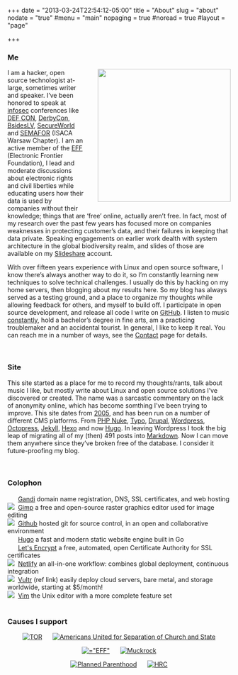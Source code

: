 +++
date = "2013-03-24T22:54:12-05:00"
title = "About"
slug = "about"
nodate = "true"
#menu = "main"
nopaging = true
#noread = true
#layout = "page"

+++
<h3>Me</h3>
<p><img style="margin: 0em 0em 1em 2em" align="right" padding="20" width="300" src="/about/me.jpg" width="300" height="300" />I am a hacker, open source technologist at-large, sometimes writer and speaker. I&rsquo;ve been honored to speak at <a href="http://en.wikipedia.org/wiki/Information_security">infosec</a> conferences like <a href="http://www.defcon.org">DEF CON</a>, <a href="http://www.derbycon.com/">DerbyCon</a>, <a href="http://www.bsideslv.org/">BsidesLV</a>, <a title="SecureWorld" href="http://secureworldpost.secureworldexpo.com/">SecureWorld</a> and <a href="http://konferencje.computerworld.pl/konferencje/semafor2012/zagadnienia.html">SEMAFOR</a> (ISACA Warsaw Chapter). I am an active member of the <a href="http://eff.org">EFF</a> (Electronic Frontier Foundation), I lead and moderate discussions about electronic rights and civil liberties while educating users how their data is used by companies without their knowledge; things that are &lsquo;free&rsquo; online, actually aren&rsquo;t free. In fact, most of my research over the past few years has focused more on companies weaknesses in protecting customer&rsquo;s data, and their failures in keeping that data private. Speaking engagements on earlier work dealth with system architecture in the global biodiversity realm, and slides of those are available on my <a href="http://www.slideshare.net/">Slideshare</a> account.</p>

<p>With over fifteen years experience with Linux and open source software, I know there&rsquo;s always another way to do it, so I&rsquo;m constantly learning new techniques to solve technical challenges. I usually do this by hacking on my home servers, then blogging about my results here. So my blog has always served as a testing ground, and a place to organize my thoughts while allowing feedback for others, and myself to build off. I participate in open source development, and release all code I write on <a href="https://github.com/philcryer">GitHub</a>. I listen to music <a href="http://www.last.fm/user/fak3r">constantly</a>, hold a bachelor&rsquo;s degree in fine arts, am a practicing troublemaker and an accidental tourist. In general, I like to keep it real. You can reach me in a number of ways, see the <a href="https://fak3r.com/contact/">Contact</a> page for details.</p>
<br />
<h3>Site</h3>
<p>This site started as a place for me to record my thoughts/rants, talk about music I like, but mostly write about Linux and open source solutions I&rsquo;ve discovered or created. The name was a sarcastic commentary on the lack of anonymity online, which has become somthing I&rsquo;ve been trying to improve. This site dates from <a href="http://web.archive.org/web/20051103020402/http://fak3r.com/">2005</a>, and has been run on a number of different CMS platforms. From <a href="http://www.phpnuke.org/">PHP Nuke</a>, <a href="http://typosphere.org/">Typo</a>, <a href="http://drupal.org">Drupal</a>, <a href="http://wordpress.org">Wordpress</a>, <a href="http://octopress.org">Octopress</a>, <a href="http://jekyllrb.com/">Jekyll</a>, <a href="http://hexo.io">Hexo</a> and now <a href="http://http://gohugo.io/">Hugo</a>. In leaving Wordpress I took the big leap of migrating all of my (then) 491 posts into <a href="http://daringfireball.net/projects/markdown/">Markdown</a>. Now I can move them anywhere since they&rsquo;ve broken free of the database. I consider it future-proofing my blog.</p>
<br />

<h3>Colophon</h3>
<img src="/colophon/gandi.png" border="0" height="16" width="16">&nbsp;&nbsp;<a href="https://www.gandi.net">Gandi</a> domain name registration, DNS, SSL certificates, and web hosting<br />
<img src="/colophon/gimp.png" border="0">&nbsp;&nbsp;<a href="http://www.gimp.org">Gimp</a> a free and open-source raster graphics editor used for image editing<br />
<img src="/colophon/github.png" border="0">&nbsp;&nbsp;<a href="http://github.com">Github</a> hosted git for source control, in an open and collaborative environment<br />
<img src="/colophon/hugo.png" height="16" width="16" border="0">&nbsp;&nbsp;<a href="http://gohugo.io/">Hugo</a> a fast and modern static website engine built in Go<br />
<img src="/colophon/le.png" width="16" height="16" border="0">&nbsp;&nbsp;<a href="https://letsencrypt.org">Let's Encrypt</a> a free, automated, open Certificate Authority for SSL certificates<br />
<img src="/colophon/netlify.png" border="0">&nbsp;&nbsp;<a href="https://www.netlify.com">Netlify</a> an all-in-one workflow: combines global deployment, continuous integration<br />
<img src="/colophon/vultr.png" border="0">&nbsp;&nbsp;<a href="https://www.vultr.com/?ref=7050737">Vultr</a> (ref link) easily deploy cloud servers, bare metal, and storage worldwide, starting at $5/month!<br />
<img src="/colophon/vim.png" border="0">&nbsp;&nbsp;<a href="http://www.vim.org">Vim</a> the Unix editor with a more complete feature set<br />
<br />

<h3>Causes I support</h3>
<p align="center">
<a href="https://www.torproject.org/" alt="TOR" title="TOR"><img src="/about/tor.png" border="0" alt="TOR" title="TOR"></a>
&nbsp;&nbsp;&nbsp;&nbsp;
<a href="https://www.au.org/" alt="AU" title="AU"><img src="/about/au.png" border="0" alt="Americans United for Separation of Church and State" title="Americans United for Separation of Church and State"></a>
</p>
<p align="center">
<a href="https://www.eff.org" border="0" alt="EFF" title="EFF"><img src="/about/eff.png" alt=="EFF" title="EFF" border="0"></a>
&nbsp;&nbsp;&nbsp;&nbsp;
<a href="https://www.muckrock.com/" alt="Muckrock" title="Muckrock"><img src="/about/muckrock.png" border="0" alt="Muckrock" title="Muckrock"></a>
</p>

<p align="center">
<a href="https://www.plannedparenthood.org/" alt="Planned Parenthood" title="Planned Parenthood"><img src="/about/planned_parenthood.png" border="0" alt="Planned Parenthood" title="Planned Parenthood"></a>
&nbsp;&nbsp;&nbsp;&nbsp;
<a href="https://www.hrc.org/" alt="HRC" title="HRC"><img src="/about/hrc.png" border="0" alt="HRC" title="HRC"></a>
</p>

